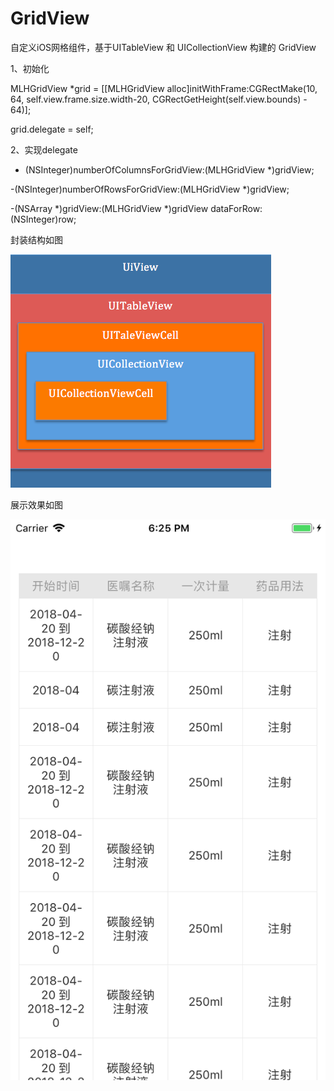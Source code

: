 # GridView
自定义iOS网格组件，基于UITableView 和 UICollectionView 构建的 GridView

1、初始化  

MLHGridView *grid = [[MLHGridView alloc]initWithFrame:CGRectMake(10, 64, self.view.frame.size.width-20, CGRectGetHeight(self.view.bounds) - 64)];  

grid.delegate = self;  


2、实现delegate  

- (NSInteger)numberOfColumnsForGridView:(MLHGridView *)gridView;  

-(NSInteger)numberOfRowsForGridView:(MLHGridView *)gridView;  

-(NSArray *)gridView:(MLHGridView *)gridView dataForRow:(NSInteger)row;  


  
  
封装结构如图  

![image](https://github.com/ayu250/GridView/blob/master/QQ20180517-152547.png)


展示效果如图  

![image](https://github.com/ayu250/GridView/blob/master/Simulator%20Screen%20Shot%20-%20iPhone%208%20-%202018-05-16%20at%2018.25.18.png)
